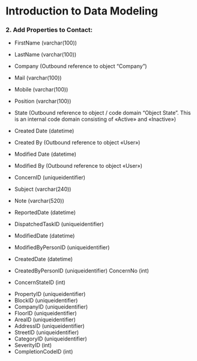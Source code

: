 # Introduction to Data Modeling




### 2. Add Properties to Contact:

* FirstName (varchar(100))
* LastName (varchar(100))
* Company (Outbound reference to object “Company”)
* Mail (varchar(100))
* Mobile (varchar(100))
* Position (varchar(100))
* State (Outbound reference to object / code domain “Object State”. This is an internal code domain consisting of «Active» and «Inactive»)
* Created Date (datetime)
* Created By (Outbound reference to object «User»)
* Modified Date (datetime)
* Modified By (Outbound reference to object «User»)


*  ConcernID (uniqueidentifier)
*  Subject (varchar(240))
*  Note (varchar(520))
*  ReportedDate (datetime)
*  DispatchedTaskID (uniqueidentifier)
*  ModifiedDate (datetime)
*  ModifiedByPersonID (uniqueidentifier)
*  CreatedDate (datetime)
*  CreatedByPersonID (uniqueidentifier)
   ConcernNo (int)
*  ConcernStateID (int)
<!-- -- CheckedDate datetime,
 -- CheckedByPersonID uniqueidentifier,-->
*  PropertyID (uniqueidentifier)
*  BlockID (uniqueidentifier)
*  CompanyID (uniqueidentifier)
*  FloorID (uniqueidentifier)
*  AreaID (uniqueidentifier)
*  AddressID (uniqueidentifier)
*  StreetID (uniqueidentifier)
*  CategoryID (uniqueidentifier)
*  SeverityID (int)
*  CompletionCodeID (int)
 <!-- ComplianceAreaID int,
--  CorporateCompanyID uniqueidentifier-->
